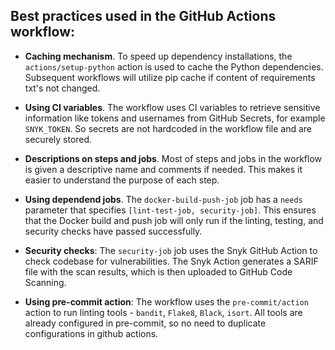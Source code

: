 ## Best practices used in the GitHub Actions workflow:

- **Caching mechanism**.
To speed up dependency installations, the `actions/setup-python` action is used to cache the Python dependencies. Subsequent workflows will utilize pip cache if content of requirements txt's not changed.

- **Using CI variables**.
The workflow uses CI variables to retrieve sensitive information like tokens and usernames from GitHub Secrets, for example `SNYK_TOKEN`. So secrets are not hardcoded in the workflow file and are securely stored.

- **Descriptions on steps and jobs**.
Most of steps and jobs in the workflow is given a descriptive name and comments if needed. This makes it easier to understand the purpose of each step.

- **Using dependend jobs**.
The `docker-build-push-job` job has a `needs` parameter that specifies `[lint-test-job, security-job]`. This ensures that the Docker build and push job will only run if the linting, testing, and security checks have passed successfully.

- **Security checks**:
The `security-job` job uses the Snyk GitHub Action to check codebase for vulnerabilities. The Snyk Action generates a SARIF file with the scan results, which is then uploaded to GitHub Code Scanning.

- **Using pre-commit action**:
The workflow uses the `pre-commit/action` action to run linting tools - `bandit`, `Flake8`, `Black`, `isort`. All tools are already configured in pre-commit, so no need to duplicate configurations in github actions.

